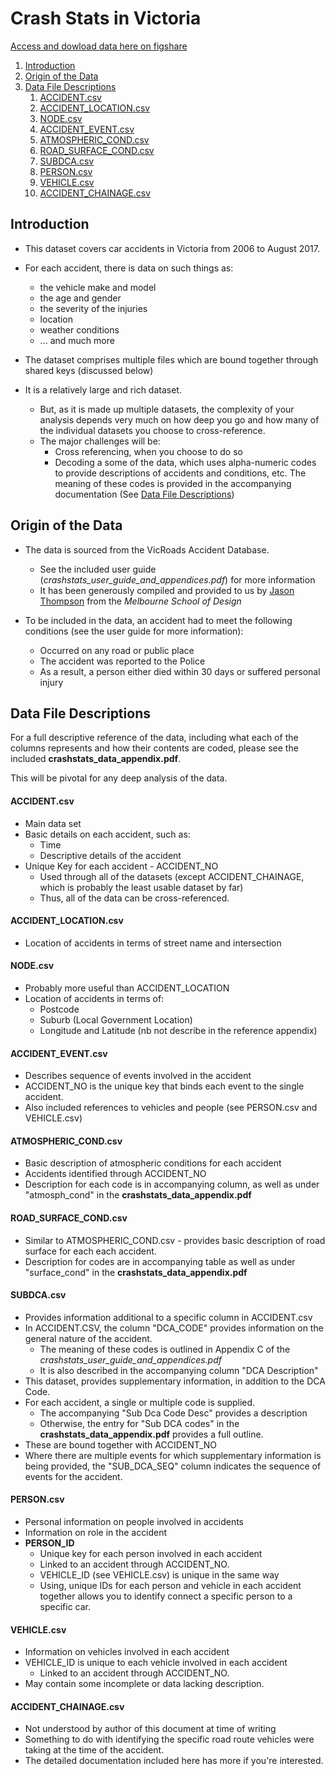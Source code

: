 # Crash Stats in Victoria

[Access and dowload data here on figshare](https://figshare.com/s/4fef11e99fcedba2b9dd)

<!-- MarkdownTOC -->

1. [Introduction](#introduction)
1. [Origin of the Data](#origin-of-the-data)
1. [Data File Descriptions](#data-file-descriptions)
	1. [ACCIDENT.csv](#accidentcsv)
	1. [ACCIDENT_LOCATION.csv](#accident_locationcsv)
	1. [NODE.csv](#nodecsv)
	1. [ACCIDENT_EVENT.csv](#accident_eventcsv)
	1. [ATMOSPHERIC_COND.csv](#atmospheric_condcsv)
	1. [ROAD_SURFACE_COND.csv](#road_surface_condcsv)
	1. [SUBDCA.csv](#subdcacsv)
	1. [PERSON.csv](#personcsv)
	1. [VEHICLE.csv](#vehiclecsv)
	1. [ACCIDENT_CHAINAGE.csv](#accident_chainagecsv)

<!-- /MarkdownTOC -->


## Introduction

* This dataset covers car accidents in Victoria from 2006 to August 2017.

* For each accident, there is data on such things as:
	* the vehicle make and model
	* the age and gender
	* the severity of the injuries 
	* location
	* weather conditions
	* ... and much more


* The dataset comprises multiple files which are bound together through shared keys (discussed below)

* It is a relatively large and rich dataset.
	* But, as it is made up multiple datasets, the complexity of your analysis depends very much on how deep you go and how many of the individual datasets you choose to cross-reference.
	* The major challenges will be:
		* Cross referencing, when you choose to do so
		* Decoding a some of the data, which uses alpha-numeric codes to provide descriptions of accidents and conditions, etc.  The meaning of these codes is provided in the accompanying documentation (See [Data File Descriptions](#data-file-descriptions))


## Origin of the Data

* The data is sourced from the VicRoads Accident Database.
	* See the included user guide (_crashstats_user_guide_and_appendices.pdf_) for more information
	* It has been generously compiled and provided to us by [Jason Thompson](https://msd.unimelb.edu.au/people/jason-thompson) from the _Melbourne School of Design_

* To be included in the data, an accident had to meet the following conditions (see the user guide for more information):
	* Occurred on any road or public place
	* The accident was reported to the Police
	* As a result, a person either died within 30 days or suffered personal injury 


## Data File Descriptions

For a full descriptive reference of the data, including what each of the columns represents and how their contents are coded, please see the included __crashstats_data_appendix.pdf__.

This will be pivotal for any deep analysis of the data.
 
#### ACCIDENT.csv

* Main data set
* Basic details on each accident, such as:
	* Time
	* Descriptive details of the accident
* Unique Key for each accident - ACCIDENT_NO
	* Used through all of the datasets (except ACCIDENT_CHAINAGE, which is probably the least usable dataset by far)
	* Thus, all of the data can be cross-referenced.



#### ACCIDENT_LOCATION.csv

* Location of accidents in terms of street name and intersection


#### NODE.csv

* Probably more useful than ACCIDENT_LOCATION
* Location of accidents in terms of:
	* Postcode
	* Suburb (Local Government Location)
	* Longitude and Latitude (nb not describe in the reference appendix)


#### ACCIDENT_EVENT.csv

* Describes sequence of events involved in the accident
* ACCIDENT_NO is the unique key that binds each event to the single accident.
* Also included references to vehicles and people (see PERSON.csv and VEHICLE.csv)


#### ATMOSPHERIC_COND.csv

* Basic description of atmospheric conditions for each accident
* Accidents identified through ACCIDENT_NO
* Description for each code is in accompanying column, as well as under "atmosph_cond" in the __crashstats_data_appendix.pdf__


#### ROAD_SURFACE_COND.csv

* Similar to ATMOSPHERIC_COND.csv - provides basic description of road surface for each each accident.
* Description for codes are in accompanying table as well as under "surface_cond" in the __crashstats_data_appendix.pdf__



#### SUBDCA.csv

* Provides information additional to a specific column in ACCIDENT.csv
* In ACCIDENT.CSV, the column "DCA_CODE" provides information on the general nature of the accident.
	* The meaning of these codes is outlined in Appendix C of the _crashstats_user_guide_and_appendices.pdf_ 
	* It is also described in the accompanying column "DCA Description"
* This dataset, provides supplementary information, in addition to the DCA Code.
* For each accident, a single or multiple code is supplied.
	* The accompanying "Sub Dca Code Desc" provides a description
	* Otherwise, the entry for "Sub DCA codes" in the __crashstats_data_appendix.pdf__ provides a full outline.
* These are bound together with ACCIDENT_NO
* Where there are multiple events for which supplementary information is being provided, the "SUB_DCA_SEQ" column indicates the sequence of events for the accident.


#### PERSON.csv

* Personal information on people involved in accidents
* Information on role in the accident
* __PERSON_ID__ 
	* Unique key for each person involved in each accident
	* Linked to an accident through ACCIDENT_NO.
	* VEHICLE_ID (see VEHICLE.csv) is unique in the same way
	* Using, unique IDs for each person and vehicle in each accident together allows you to identify connect a specific person to a specific car.


#### VEHICLE.csv

* Information on vehicles involved in each accident
* VEHICLE_ID is unique to each vehicle involved in each accident
	* Linked to an accident through ACCIDENT_NO.
* May contain some incomplete or data lacking description.


#### ACCIDENT_CHAINAGE.csv

* Not understood by author of this document at time of writing
* Something to do with identifying the specific road route vehicles were taking at the time of the accident.
* The detailed documentation included here has more if you're interested.